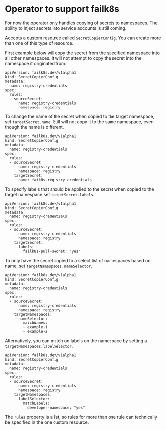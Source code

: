 Operator to support failk8s
===========================

For now the operator only handles copying of secrets to namespaces. The
ability to inject secrets into service accounts is still coming.

Accepts a custom resource called ``SecretCopierConfig``. You can create
more than one of this type of resource.

First example below will copy the secret from the specified namespace
into all other namespaces. It will not attempt to copy the secret into
the namespace it originated from.

```
apiVersion: failk8s.dev/v1alpha1
kind: SecretCopierConfig
metadata:
  name: registry-credentials
spec:
  rules:
  - sourceSecret:
      name: registry-credentials
      namespace: registry
```

To change the name of the secret when copied to the target namespace, set
``targetSecret.name``. Still will not copy it to the same namespace, even
though the name is different.

```
apiVersion: failk8s.dev/v1alpha1
kind: SecretCopierConfig
metadata:
  name: registry-credentials
spec:
  rules:
  - sourceSecret
      name: registry-credentials
      namespace: registry
    targetSecret:
      name: faik8s-registry-credentials
```

To specify labels that should be applied to the secret when copied to the
target namespace set ``targetSecret.labels``.

```
apiVersion: failk8s.dev/v1alpha1
kind: SecretCopierConfig
metadata:
  name: registry-credentials
spec:
  rules:
  - sourceSecret:
      name: registry-credentials
      namespace: registry
    targetSecret:
      labels:
        failk8s-pull-secret: "yes"
```

To only have the secret copied to a select list of namespaces based on name,
set ``targetNamespaces.nameSelector``.

```
apiVersion: failk8s.dev/v1alpha1
kind: SecretCopierConfig
metadata:
  name: registry-credentials
spec:
  rules:
  - sourceSecret:
      name: registry-credentials
      namespace: registry
    targetNamespaces:
      nameSelector:
        matchNames:
        - example-1
        - example-2
```

Alternatively, you can match on labels on the namespace by setting a
``targetNamespaces.labelSelector``.

```
apiVersion: failk8s.dev/v1alpha1
kind: SecretCopierConfig
metadata:
  name: registry-credentials
spec:
  rules:
  - sourceSecret:
      name: registry-credentials
      namespace: registry
    targetNamespaces:
      labelSelector:
        matchLabels:
          developer-namespace: "yes"
```

The ``rules`` property is a list, so rules for more than one rule
can technically be specified in the one custom resource.
